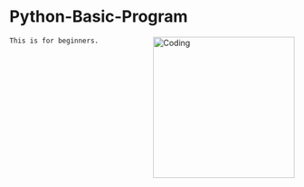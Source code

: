 # Python-Basic-Program
`This is for beginners. `
<img align="right" alt="Coding" width="250" src="https://www.google.com/search?q=python&client=ms-android-oppo-rev1&sca_esv=580505412&tbm=isch&prmd=ivbn&sxsrf=AM9HkKlPFG5DymwyS3Huvj0v57kwL652Hw:1699457620655&source=lnms&sa=X&ved=2ahUKEwjzw6j-3LSCAxXpa2wGHdbLCfcQ_AUoAXoECAUQAQ&biw=313&bih=580&dpr=3.45#imgrc=wJ_8EiJgjRaS-M&imgdii=I2Rxr9oR5hxvxM">